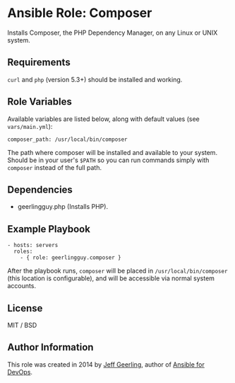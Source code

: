 # Ansible Role: Composer

Installs Composer, the PHP Dependency Manager, on any Linux or UNIX system.

## Requirements

`curl` and `php` (version 5.3+) should be installed and working.

## Role Variables

Available variables are listed below, along with default values (see `vars/main.yml`):

    composer_path: /usr/local/bin/composer

The path where composer will be installed and available to your system. Should be in your user's `$PATH` so you can run commands simply with `composer` instead of the full path.

## Dependencies

  - geerlingguy.php (Installs PHP).

## Example Playbook

    - hosts: servers
      roles:
        - { role: geerlingguy.composer }

After the playbook runs, `composer` will be placed in `/usr/local/bin/composer` (this location is configurable), and will be accessible via normal system accounts.

## License

MIT / BSD

## Author Information

This role was created in 2014 by [Jeff Geerling](http://jeffgeerling.com/), author of [Ansible for DevOps](http://ansiblefordevops.com/).
